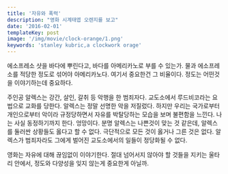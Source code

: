 ```yaml
---
title: '자유와 폭력'
description: "영화 시계태엽 오렌지를 보고"
date: '2016-02-01'
templateKey: post
image: '/img/movie/clock-orange/1.png'
keywords: 'stanley kubric,a clockwork orage'
---
```


에소프레소 샷을 바다에 뿌린다고, 바다를 아메리카노로 부를 수 있는가. 물과 에소프레소를 적당한 정도로 섞어야 아메리카노다. 여기서 중요한건 그 비율이다. 정도는 어떤것을 이야기하는데 중요하다.

주인공 알렉스는 강간, 살인, 갈취 등 악행을 한 범죄자다. 교도소에서 루드비코라는 요법으로 교화를 당한다. 알렉스는 정말 선명한 악을 저질렀다. 하지만 우리는 국가로부터 개인으로부터 악이라 규정당하면서 자유를 박탈당하는 모습을 보며 불편함을 느낀다. 나는 사실 동정하기까지 한다. 엉망이다. 분명 알렉스는 나쁜것이 맞는 것 같은데, 알렉스를 둘러싼 상황들도 옳다고 할 수 없다. 극단적으로 모든 것이 옳거나 그른 것은 없다. 알렉스가 범죄자라도 그에게 벌어진 교도소에서의 일들이 정당화될 수 없다.

영화는 자유에 대해 끊임없이 이야기한다. 절대 넘어서지 않아야 할 것들을 지키는 울타리 안에서, 정도와 다양성을 잊지 않는게 중요한게 아닐까.